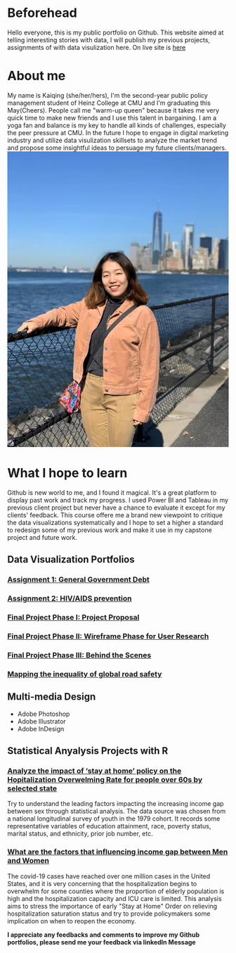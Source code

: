 # Beforehead

Hello everyone, this is my public portfolio on Github. This website aimed at telling interesting stories with data, I will publish my previous projects, assignments of with data visulization here. On live site is [here](https://kaiqingy.github.io/kaiqingy_repository/)

# About me

My name is Kaiqing (she/her/hers), I'm the second-year public policy management student of Heinz College at CMU and I'm graduating this May(Cheers). People call me "warm-up queen" because it takes me very quick time to make new friends and I use this talent in bargaining. I am a yoga fan and balance is my key to handle all kinds of challenges, especially the peer pressure at CMU. In the future I hope to engage in digital marketing industry and utilize data visulization skillsets to analyze the market trend and propose some insightful ideas to persuage my future clients/managers. 
![last mini at governor island in NYC](NYC19Fall.jpeg)

# What I hope to learn

Github is new world to me, and I found it magical. It's a great platform to display past work and track my progress. I used Power BI and Tableau in my previous client project but never have a chance to evaluate it except for my clients' feedback. This course offere me a brand new viewpoint to critique the data visualizations systematically and I hope to set a higher a standard to redesign some of my previous work and make it use in my capstone project and future work.

## Data Visualization Portfolios

### [Assignment 1: General Government Debt](/dataviz2.md)
### [Assignment 2: HIV/AIDS prevention](/dataviz3.md)
### [Final Project Phase I: Project Proposal](/Proposal.md)
### [Final Project Phase II: Wireframe Phase for User Research](/Wireframe.md)
### [Final Project Phase III: Behind the Scenes](/Final_Presentation.md)
### [Mapping the inequality of global road safety](https://carnegiemellon.shorthandstories.com/pedestrians-safety-matters/index.html) 
## Multi-media Design
+ Adobe Photoshop
+ Adobe Illustrator
+ Adobe InDesign

## Statistical Anyalysis Projects with R
### [Analyze the impact of ‘stay at home’ policy on the Hopitalization Overwelming Rate for people over 60s by selected state](https://rpubs.com/kaiqingy/r4ds_stayathome)
Try to understand the leading factors impacting the increasing income gap between sex through statistical analysis. The data source was chosen from a national longitudinal survey of youth in the 1979 cohort. It records some representative variables of education attainment, race, poverty status, marital status, and ethnicity, prior job number, etc.


### [What are the factors that influencing income gap between Men and Women](https://rpubs.com/kaiqingy/income_gap_factors)
The covid-19 cases have reached over one million cases in the United States, and it is very concerning that the hospitalization begins to overwhelm for some counties where the proportion of elderly population is high and the hospitalization capacity and ICU care is limited. This analysis aims to stress the importance of early "Stay at Home" Order on relieving hospitalization saturation status and try to provide policymakers some implication on when to reopen the economy.


**I appreciate any feedbacks and comments to improve my Github portfolios, please send me your feedback via linkedIn Message**







